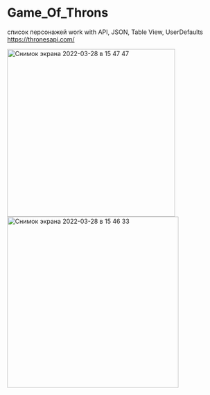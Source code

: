 # Game_Of_Throns

список персонажей 
work with API, JSON, Table View, UserDefaults
https://thronesapi.com/


<img width="387" alt="Снимок экрана 2022-03-28 в 15 47 47" src="https://user-images.githubusercontent.com/81037313/160401226-bdfad2d0-994c-421a-8390-a12aae079f6f.png">
<img width="395" alt="Снимок экрана 2022-03-28 в 15 46 33" src="https://user-images.githubusercontent.com/81037313/160401236-2701a8bb-242c-4461-9721-da87b5065770.png">
